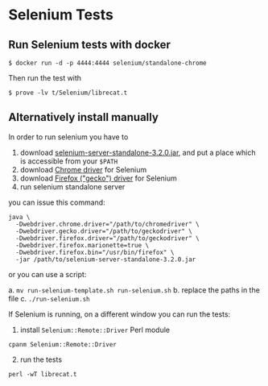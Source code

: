 # Selenium Tests

## Run Selenium tests with docker

```
$ docker run -d -p 4444:4444 selenium/standalone-chrome
```

Then run the test with
```
$ prove -lv t/Selenium/librecat.t
```

## Alternatively install manually

In order to run selenium you have to

1. download [selenium-server-standalone-3.2.0.jar](http://www.seleniumhq.org/download/), and put a place which is accessible from your `$PATH`
2. download [Chrome driver](https://sites.google.com/a/chromium.org/chromedriver/) for Selenium
3. download [Firefox ("gecko") driver](https://github.com/mozilla/geckodriver/releases) for Selenium
4. run selenium standalone server

you can issue this command:

```
java \
  -Dwebdriver.chrome.driver="/path/to/chromedriver" \
  -Dwebdriver.gecko.driver="/path/to/geckodriver" \
  -Dwebdriver.firefox.driver="/path/to/geckodriver" \
  -Dwebdriver.firefox.marionette=true \
  -Dwebdriver.firefox.bin="/usr/bin/firefox" \
  -jar /path/to/selenium-server-standalone-3.2.0.jar

```

or you can use a script:

a. `mv run-selenium-template.sh run-selenium.sh`
b. replace the paths in the file
c. `./run-selenium.sh`


If Selenium is running, on a different window you can run the tests:

1. install `Selenium::Remote::Driver` Perl module

```
cpanm Selenium::Remote::Driver
```

2. run the tests

```
perl -wT librecat.t
```
